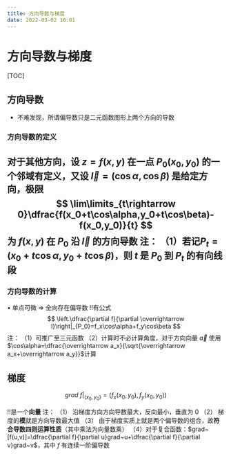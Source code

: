 ```yaml
---
title: 方向导数与梯度
date: 2022-03-02 10:01
---
```

# 方向导数与梯度
[TOC]
## 方向导数
* 不难发现，所谓偏导数只是二元函数图形上两个方向的导数
### 方向导数的定义
对于其他方向，设 $z=f(x,y)$ 在一点 $P_0(x_0,y_0)$ 的一个邻域有定义，又设 $\overrightarrow l=(\cos \alpha,\cos\beta)$ 是给定方向，极限
$$
\lim\limits_{t\rightarrow 0}\dfrac{f(x_0+t\cos\alpha,y_0+t\cos\beta)-f(x_0,y_0)}{t}
$$
为 $f(x,y)$ 在 $P_0$ 沿 $\overrightarrow l$ 的方向导数
注：
（1）若记$P_t=(x_0+t\cos\alpha,y_0+t\cos\beta)$，则 $t$ 是 $P_0$ 到 $P_t$ 的有向线段
---
### 方向导数的计算
• 单点可微 $\Rightarrow$ 全向存在偏导数
‼️有公式
$$
\left.\dfrac{\partial f}{\partial \overrightarrow l}\right|_{P_0}=f_x\cos\alpha+f_y\cos\beta
$$
注：
（1）可推广至三元函数
（2）计算时不必计算角度，对于方向向量 $\overrightarrow a$ 使用 $\cos\alpha=\dfrac{\overrightarrow a_x}{\sqrt{\overrightarrow a_x+\overrightarrow a_y}}$计算
## 梯度
$$
grad~\left.f\right|_{(x_0,y_0)}=(f_x(x_0,y_0),f_y(x_0,y_0))
$$


‼️是一个**向量**
注：
（1） 沿梯度方向方向导数最大，反向最小，垂直为 0
（2） 梯度的**模**就是方向导数最大值
（3） 由于梯度实质上就是两个偏导数的组合，故**符合导数四则运算性质**（其中乘法为向量数乘）
（4）对于复合函数：$grad~[f(u,v)]=\dfrac{\partial f}{\partial u}grad~u+\dfrac{\partial f}{\partial v}grad~v$，其中 $f$ 有连续一阶偏导数

